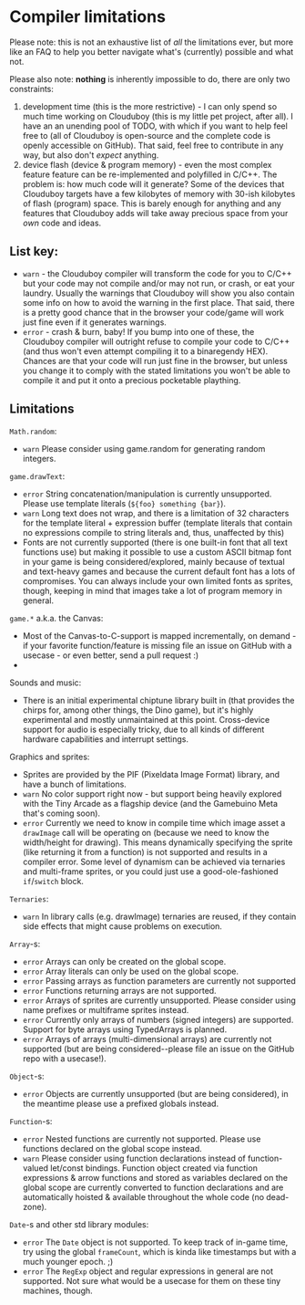 # Compiler limitations
Please note: this is not an exhaustive list of _all_ the limitations ever, but more like an FAQ to help you better navigate what's (currently) possible and what not.

Please also note: **nothing** is inherently impossible to do, there are only two constraints:

1. development time (this is the more restrictive) - I can only spend so much time working on Clouduboy (this is my little pet project, after all). I have an an unending pool of TODO, with which if you want to help feel free to (all of Clouduboy is open-source and the complete code is openly accessible on GitHub). That said, feel free to contribute in any way, but also don't _expect_ anything.
2. device flash (device & program memory) - even the most complex feature feature can be re-implemented and polyfilled in C/C++. The problem is: how much code will it generate? Some of the devices that Clouduboy targets have a few kilobytes of memory with 30-ish kilobytes of flash (program) space. This is barely enough for anything and any features that Clouduboy adds will take away precious space from your _own_ code and ideas.


## List key:
* `warn` - the Clouduboy compiler will transform the code for you to C/C++ but your code may not compile and/or may not run, or crash, or eat your laundry. Usually the warnings that Clouduboy will show you also contain some info on how to avoid the warning in the first place. That said, there is a pretty good chance that in the browser your code/game will work just fine even if it generates warnings.
* `error` - crash & burn, baby! If you bump into one of these, the Clouduboy compiler will outright refuse to compile your code to C/C++ (and thus won't even attempt compiling it to a binaregendy HEX). Chances are that your code will run just fine in the browser, but unless you change it to comply with the stated limitations you won't be able to compile it and put it onto a precious pocketable plaything.


## Limitations

`Math.random`:

- `warn` Please consider using game.random for generating random integers.

`game.drawText`:

- `error` String concatenation/manipulation is currently unsupported. Please use template literals  (`${foo} something {bar}`).
- `warn` Long text does not wrap, and there is a limitation of 32 characters for the template literal + expression buffer (template  literals that contain no expressions compile to string literals and, thus, unaffected by this)
- Fonts are not currently supported (there is one built-in font that all text functions use) but making it possible to use a custom ASCII bitmap font in your game is being considered/explored, mainly because of textual and text-heavy games and because the current default font has a lots of compromises. You can always include your own limited fonts as sprites, though, keeping in mind that images take a lot of program memory in general.

`game.*` a.k.a. the Canvas:
- Most of the Canvas-to-C-support is mapped incrementally, on demand - if your favorite function/feature is missing file an issue on GitHub with a usecase - or even better, send a pull request :)
-

Sounds and music:

- There is an initial experimental chiptune library built in (that provides the chirps for, among other things, the Dino game), but it's highly experimental and mostly unmaintained at this point. Cross-device support for audio is especially tricky, due to all kinds of different hardware capabilities and interrupt settings.

Graphics and sprites:

- Sprites are provided by the PIF (Pixeldata Image Format) library, and have a bunch of limitations.
- `warn` No color support right now - but support being heavily explored with the Tiny Arcade as a flagship device (and the Gamebuino Meta that's coming soon).
- `error` Currently we need to know in compile time which image asset a `drawImage` call will be operating on (because we need to know the width/height for drawing). This means dynamically specifying the sprite (like returning it from a function) is not supported and results in a compiler error. Some level of dynamism can be achieved via ternaries and multi-frame sprites, or you could just use a good-ole-fashioned `if`/`switch` block.

`Ternaries`:

* `warn` In library calls (e.g. drawImage) ternaries are reused, if they contain side effects that might cause problems on execution.

`Array`-s:

* `error` Arrays can only be created on the global scope.
* `error` Array literals can only be used on the global scope.
* `error` Passing arrays as function parameters are currently not supported
* `error` Functions returning arrays are not supported.
* `error` Arrays of sprites are currently unsupported. Please consider using name prefixes or multiframe sprites instead.
* `error` Currently only arrays of numbers (signed integers) are supported. Support for byte arrays using TypedArrays is planned.
* `error` Arrays of arrays (multi-dimensional arrays) are currently not supported (but are being considered--please file an issue on the GitHub repo with a usecase!).

`Object`-s:

* `error` Objects are currently unsupported (but are being considered), in the meantime please use a prefixed globals instead.

`Function`-s:

- `error` Nested functions are currently not supported. Please use functions declared on the global scope instead.
- `warn` Please consider using function declarations instead of function-valued let/const bindings. Function object created via function expressions & arrow functions and stored as variables declared on the global scope are currently converted to function declarations and are automatically hoisted & available throughout the whole code (no dead-zone).

`Date`-s and other std library modules:

- `error` The `Date` object is not supported. To keep track of in-game time, try using the global `frameCount`, which is kinda like timestamps but with a much younger epoch. ;)
- `error` The `RegExp` object and regular expressions in general are not supported. Not sure what would be a usecase for them on these tiny machines, though.
